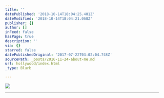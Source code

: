 ```yaml
---
title: ''
datePublished: '2018-10-14T18:04:25.401Z'
dateModified: '2018-10-14T18:04:21.068Z'
publisher: {}
author: []
inFeed: false
hasPage: true
description: ''
via: {}
starred: false
datePublishedOriginal: '2017-07-22T03:02:04.748Z'
sourcePath: _posts/2016-11-24-about-me.md
url: hollywood/index.html
_type: Blurb

---
```

![](https://the-grid-user-content.s3-us-west-2.amazonaws.com/caed2e4c-40a0-4118-8143-2bf739040a41.jpg)

---